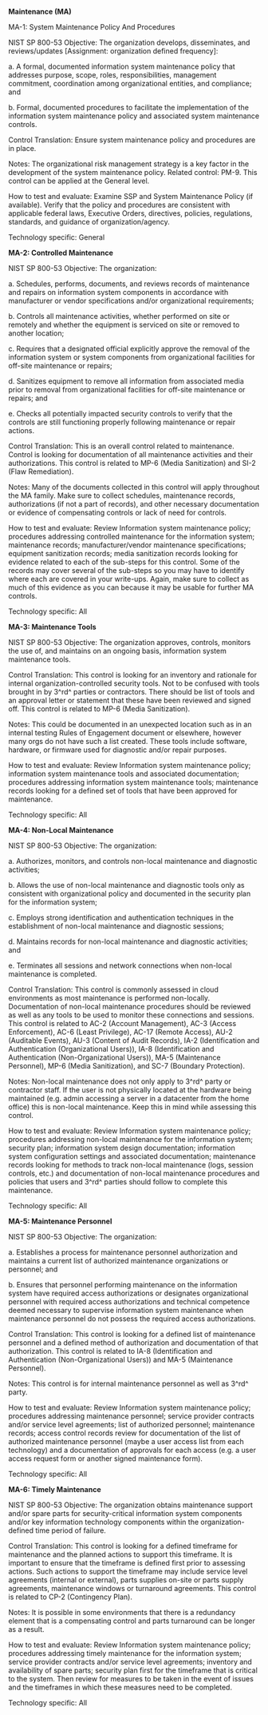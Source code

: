 **Maintenance (MA)**

MA-1: System Maintenance Policy And Procedures

NIST SP 800-53 Objective: The organization develops, disseminates, and
reviews/updates \[Assignment: organization defined frequency\]:

a\. A formal, documented information system maintenance policy that
addresses purpose, scope, roles, responsibilities, management
commitment, coordination among organizational entities, and compliance;
and

b\. Formal, documented procedures to facilitate the implementation of
the information system maintenance policy and associated system
maintenance controls.

Control Translation: Ensure system maintenance policy and procedures are
in place.

Notes: The organizational risk management strategy is a key factor in
the development of the system maintenance policy. Related control: PM-9.
This control can be applied at the General level.

How to test and evaluate: Examine SSP and System Maintenance Policy (if
available). Verify that the policy and procedures are consistent with
applicable federal laws, Executive Orders, directives, policies,
regulations, standards, and guidance of organization/agency.

Technology specific: General

**MA-2: Controlled Maintenance**

NIST SP 800-53 Objective: The organization:

a\. Schedules, performs, documents, and reviews records of maintenance
and repairs on information system components in accordance with
manufacturer or vendor specifications and/or organizational
requirements;

b\. Controls all maintenance activities, whether performed on site or
remotely and whether the equipment is serviced on site or removed to
another location;

c\. Requires that a designated official explicitly approve the removal
of the information system or system components from organizational
facilities for off-site maintenance or repairs;

d\. Sanitizes equipment to remove all information from associated media
prior to removal from organizational facilities for off-site maintenance
or repairs; and

e\. Checks all potentially impacted security controls to verify that the
controls are still functioning properly following maintenance or repair
actions.

Control Translation: This is an overall control related to maintenance.
Control is looking for documentation of all maintenance activities and
their authorizations. This control is related to MP-6 (Media
Sanitization) and SI-2 (Flaw Remediation).

Notes: Many of the documents collected in this control will apply
throughout the MA family. Make sure to collect schedules, maintenance
records, authorizations (if not a part of records), and other necessary
documentation or evidence of compensating controls or lack of need for
controls.

How to test and evaluate: Review Information system maintenance policy;
procedures addressing controlled maintenance for the information system;
maintenance records; manufacturer/vendor maintenance specifications;
equipment sanitization records; media sanitization records looking for
evidence related to each of the sub-steps for this control. Some of the
records may cover several of the sub-steps so you may have to identify
where each are covered in your write-ups. Again, make sure to collect as
much of this evidence as you can because it may be usable for further MA
controls.

Technology specific: All

**MA-3: Maintenance Tools**

NIST SP 800-53 Objective: The organization approves, controls, monitors
the use of, and maintains on an ongoing basis, information system
maintenance tools.

Control Translation: This control is looking for an inventory and
rationale for internal organization-controlled security tools. Not to be
confused with tools brought in by 3^rd^ parties or contractors. There
should be list of tools and an approval letter or statement that these
have been reviewed and signed off. This control is related to MP-6
(Media Sanitization).

Notes: This could be documented in an unexpected location such as in an
internal testing Rules of Engagement document or elsewhere, however many
orgs do not have such a list created. These tools include software,
hardware, or firmware used for diagnostic and/or repair purposes.

How to test and evaluate: Review Information system maintenance policy;
information system maintenance tools and associated documentation;
procedures addressing information system maintenance tools; maintenance
records looking for a defined set of tools that have been approved for
maintenance.

Technology specific: All

**MA-4: Non-Local Maintenance**

NIST SP 800-53 Objective: The organization:

a\. Authorizes, monitors, and controls non-local maintenance and
diagnostic activities;

b\. Allows the use of non-local maintenance and diagnostic tools only as
consistent with organizational policy and documented in the security
plan for the information system;

c\. Employs strong identification and authentication techniques in the
establishment of non-local maintenance and diagnostic sessions;

d\. Maintains records for non-local maintenance and diagnostic
activities; and

e\. Terminates all sessions and network connections when non-local
maintenance is completed.

Control Translation: This control is commonly assessed in cloud
environments as most maintenance is performed non-locally. Documentation
of non-local maintenance procedures should be reviewed as well as any
tools to be used to monitor these connections and sessions. This control
is related to AC-2 (Account Management), AC-3 (Access Enforcement), AC-6
(Least Privilege), AC-17 (Remote Access), AU-2 (Auditable Events), AU-3
(Content of Audit Records), IA-2 (Identification and Authentication
(Organizational Users)), IA-8 (Identification and Authentication
(Non-Organizational Users)), MA-5 (Maintenance Personnel), MP-6 (Media
Sanitization), and SC-7 (Boundary Protection).

Notes: Non-local maintenance does not only apply to 3^rd^ party or
contractor staff. If the user is not physically located at the hardware
being maintained (e.g. admin accessing a server in a datacenter from the
home office) this is non-local maintenance. Keep this in mind while
assessing this control.

How to test and evaluate: Review Information system maintenance policy;
procedures addressing non-local maintenance for the information system;
security plan; information system design documentation; information
system configuration settings and associated documentation; maintenance
records looking for methods to track non-local maintenance (logs,
session controls, etc.) and documentation of non-local maintenance
procedures and policies that users and 3^rd^ parties should follow to
complete this maintenance.

Technology specific: All

**MA-5: Maintenance Personnel**

NIST SP 800-53 Objective: The organization:

a\. Establishes a process for maintenance personnel authorization and
maintains a current list of authorized maintenance organizations or
personnel; and

b\. Ensures that personnel performing maintenance on the information
system have required access authorizations or designates organizational
personnel with required access authorizations and technical competence
deemed necessary to supervise information system maintenance when
maintenance personnel do not possess the required access authorizations.

Control Translation: This control is looking for a defined list of
maintenance personnel and a defined method of authorization and
documentation of that authorization. This control is related to IA-8
(Identification and Authentication (Non-Organizational Users)) and MA-5
(Maintenance Personnel).

Notes: This control is for internal maintenance personnel as well as
3^rd^ party.

How to test and evaluate: Review Information system maintenance policy;
procedures addressing maintenance personnel; service provider contracts
and/or service level agreements; list of authorized personnel;
maintenance records; access control records review for documentation of
the list of authorized maintenance personnel (maybe a user access list
from each technology) and a documentation of approvals for each access
(e.g. a user access request form or another signed maintenance form).

Technology specific: All

**MA-6: Timely Maintenance**

NIST SP 800-53 Objective: The organization obtains maintenance support
and/or spare parts for security-critical information system components
and/or key information technology components within the
organization-defined time period of failure.

Control Translation: This control is looking for a defined timeframe for
maintenance and the planned actions to support this timeframe. It is
important to ensure that the timeframe is defined first prior to
assessing actions. Such actions to support the timeframe may include
service level agreements (internal or external), parts supplies on-site
or parts supply agreements, maintenance windows or turnaround
agreements. This control is related to CP-2 (Contingency Plan).

Notes: It is possible in some environments that there is a redundancy
element that is a compensating control and parts turnaround can be
longer as a result.

How to test and evaluate: Review Information system maintenance policy;
procedures addressing timely maintenance for the information system;
service provider contracts and/or service level agreements; inventory
and availability of spare parts; security plan first for the timeframe
that is critical to the system. Then review for measures to be taken in
the event of issues and the timeframes in which these measures need to
be completed.

Technology specific: All
